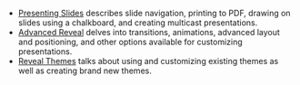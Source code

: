 -   [Presenting Slides](presenting.qmd) describes slide navigation, printing to PDF, drawing on slides using a chalkboard, and creating multicast presentations.
-   [Advanced Reveal](advanced.qmd) delves into transitions, animations, advanced layout and positioning, and other options available for customizing presentations.
-   [Reveal Themes](themes.qmd) talks about using and customizing existing themes as well as creating brand new themes.
